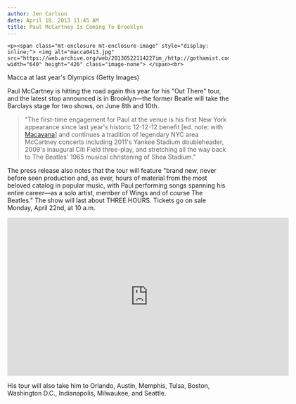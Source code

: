 ```yaml
---
author: Jen Carlson
date: April 18, 2013 11:45 AM
title: Paul McCartney Is Coming To Brooklyn
---
```



	
	
	
	<p><span class="mt-enclosure mt-enclosure-image" style="display: inline;"> <img alt="macca0413.jpg" src="https://web.archive.org/web/20130522114227im_/http://gothamist.com/attachments/arts_jen/macca0413.jpg" width="640" height="426" class="image-none"> </span><br>
<span class="photo_caption">Macca at last year&apos;s Olympics (Getty Images)</span></p>

<p>Paul McCartney is hitting the road again this year for his &quot;Out There&quot; tour, and the latest stop announced is in Brooklyn&#x2014;the former Beatle will take the Barclays stage for two shows, on June 8th and 10th. </p>

<blockquote>&quot;The first-time engagement for Paul at the venue is his first New York appearance since last year&apos;s historic 12-12-12 benefit [ed. note: with <a href="https://web.archive.org/web/20130522114227/http://gothamist.com/tags/maccavana">Macavana</a>] and continues a tradition of legendary NYC area McCartney concerts including 2011&apos;s Yankee Stadium doubleheader, 2009&apos;s inaugural Citi Field three-play, and stretching all the way back to The Beatles&apos; 1965 musical christening of Shea Stadium.&quot;</blockquote>

<p>The press release also notes that the tour will feature &quot;brand new, never before seen production and, as ever, hours of material from the most beloved catalog in popular music, with Paul performing songs spanning his entire career&#x2014;as a solo artist, member of Wings and of course The Beatles.&quot; The show will last about THREE HOURS. Tickets go on sale Monday, April 22nd, at 10 a.m. </p>

<p><iframe width="640" height="360" src="https://web.archive.org/web/20130522114227if_/http://www.youtube.com/embed/UY3JwlwgqxU" frameborder="0" allowfullscreen></iframe></p>

<p>His tour will also take him to Orlando, Austin, Memphis, Tulsa, Boston, Washington D.C., Indianapolis, Milwaukee, and Seattle.</p>
	
	
	
	
	
